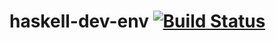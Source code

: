haskell-dev-env [![Build Status](https://api.travis-ci.org/ideuchi/haskell-dev-env.png?branch=master)](https://travis-ci.org/ideuchi/haskell-dev-env)
===============
